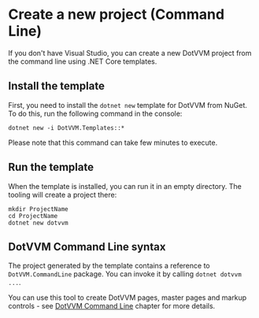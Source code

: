 # Create a new project (Command Line)

If you don't have Visual Studio, you can create a new DotVVM project from the command line using .NET Core templates.

## Install the template

First, you need to install the `dotnet new` template for DotVVM from NuGet. To do this, run the following command in the console:

```
dotnet new -i DotVVM.Templates::*
```

Please note that this command can take few minutes to execute.

## Run the template

When the template is installed, you can run it in an empty directory. The tooling will create a project there:

```
mkdir ProjectName
cd ProjectName
dotnet new dotvvm
```

## DotVVM Command Line syntax

The project generated by the template contains a reference to `DotVVM.CommandLine` package. You can invoke it by calling `dotnet dotvvm ...`. 

You can use this tool to create DotVVM pages, master pages and markup controls - see [DotVVM Command Line](/docs/tutorials/advanced-dotvvm-command-line/{branch}) chapter for more details.
